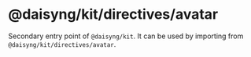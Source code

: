 # @daisyng/kit/directives/avatar

Secondary entry point of `@daisyng/kit`. It can be used by importing from `@daisyng/kit/directives/avatar`.

